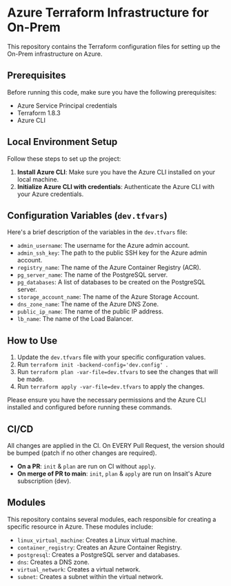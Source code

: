# Azure Terraform Infrastructure for On-Prem

This repository contains the Terraform configuration files for setting up the On-Prem infrastructure on Azure.

## Prerequisites

Before running this code, make sure you have the following prerequisites:

- Azure Service Principal credentials
- Terraform 1.8.3
- Azure CLI

## Local Environment Setup

Follow these steps to set up the project:

1. **Install Azure CLI**: Make sure you have the Azure CLI installed on your local machine.
2. **Initialize Azure CLI with credentials**: Authenticate the Azure CLI with your Azure credentials.

## Configuration Variables (`dev.tfvars`)

Here's a brief description of the variables in the `dev.tfvars` file:

- `admin_username`: The username for the Azure admin account.
- `admin_ssh_key`: The path to the public SSH key for the Azure admin account.
- `registry_name`: The name of the Azure Container Registry (ACR).
- `pg_server_name`: The name of the PostgreSQL server.
- `pg_databases`: A list of databases to be created on the PostgreSQL server.
- `storage_account_name`: The name of the Azure Storage Account.
- `dns_zone_name`: The name of the Azure DNS Zone.
- `public_ip_name`: The name of the public IP address.
- `lb_name`: The name of the Load Balancer.

## How to Use

1. Update the `dev.tfvars` file with your specific configuration values.
2. Run `terraform init -backend-config='dev.config' `.
3. Run `terraform plan -var-file=dev.tfvars` to see the changes that will be made.
4. Run `terraform apply -var-file=dev.tfvars` to apply the changes.

Please ensure you have the necessary permissions and the Azure CLI installed and configured before running these commands.

## CI/CD

All changes are applied in the CI. On EVERY Pull Request, the version should be bumped (patch if no other changes are required).

- **On a PR**: `init` & `plan` are run on CI without `apply`.
- **On merge of PR to main**: `init`, `plan` & `apply` are run on Insait's Azure subscription (dev).

## Modules

This repository contains several modules, each responsible for creating a specific resource in Azure. These modules include:

- `linux_virtual_machine`: Creates a Linux virtual machine.
- `container_registry`: Creates an Azure Container Registry.
- `postgresql`: Creates a PostgreSQL server and databases.
- `dns`: Creates a DNS zone.
- `virtual_network`: Creates a virtual network.
- `subnet`: Creates a subnet within the virtual network.



